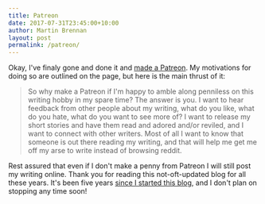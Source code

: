 ```yaml
---
title: Patreon
date: 2017-07-31T23:45:00+10:00
author: Martin Brennan
layout: post
permalink: /patreon/
---
```


Okay, I've finaly gone and done it and [made a Patreon](https://www.patreon.com/martinbrennan). My motivations for doing so are outlined on the page, but here is the main thrust of it:

> So why make a Patreon if I'm happy to amble along penniless on this writing hobby in my spare time? The answer is you. I want to hear feedback from other people about my writing, what do you like, what do you hate, what do you want to see more of? I want to release my short stories and have them read and adored and/or reviled, and I want to connect with other writers. Most of all I want to know that someone is out there reading my writing, and that will help me get me off my arse to write instead of browsing reddit.

Rest assured that even if I don't make a penny from Patreon I will still post my writing online. Thank you for reading this not-oft-updated blog for all these years. It's been five years [since I started this blog](https://martin-brennan.com/the-beginning/), and I don't plan on stopping any time soon!